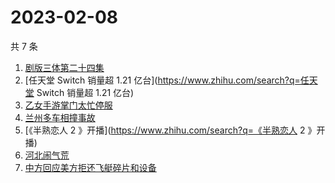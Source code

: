 # 2023-02-08

共 7 条

<!-- BEGIN ZHIHUSEARCH -->
<!-- 最后更新时间 Wed Feb 08 2023 19:17:01 GMT+0800 (China Standard Time) -->
1. [剧版三体第二十四集](https://www.zhihu.com/search?q=剧版三体第二十四集)
1. [任天堂 Switch 销量超 1.21 亿台](https://www.zhihu.com/search?q=任天堂 Switch 销量超 1.21 亿台)
1. [乙女手游掌门太忙停服](https://www.zhihu.com/search?q=乙女手游掌门太忙停服)
1. [兰州多车相撞事故](https://www.zhihu.com/search?q=兰州多车相撞事故)
1. [《半熟恋人 2 》开播](https://www.zhihu.com/search?q=《半熟恋人 2 》开播)
1. [河北闹气荒](https://www.zhihu.com/search?q=河北闹气荒)
1. [中方回应美方拒还飞艇碎片和设备](https://www.zhihu.com/search?q=中方回应美方拒还飞艇碎片和设备)
<!-- END ZHIHUSEARCH -->
